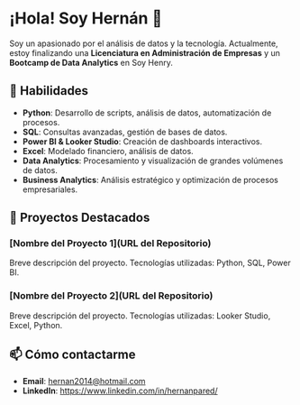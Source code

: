 # ¡Hola! Soy Hernán 👋

Soy un apasionado por el análisis de datos y la tecnología. Actualmente, estoy finalizando una **Licenciatura en Administración de Empresas** y un **Bootcamp de Data Analytics** en Soy Henry.

## 🚀 Habilidades
- **Python**: Desarrollo de scripts, análisis de datos, automatización de procesos.
- **SQL**: Consultas avanzadas, gestión de bases de datos.
- **Power BI & Looker Studio**: Creación de dashboards interactivos.
- **Excel**: Modelado financiero, análisis de datos.
- **Data Analytics**: Procesamiento y visualización de grandes volúmenes de datos.
- **Business Analytics**: Análisis estratégico y optimización de procesos empresariales.

## 🔧 Proyectos Destacados
### [Nombre del Proyecto 1](URL del Repositorio)
Breve descripción del proyecto. Tecnologías utilizadas: Python, SQL, Power BI.

### [Nombre del Proyecto 2](URL del Repositorio)
Breve descripción del proyecto. Tecnologías utilizadas: Looker Studio, Excel, Python.

## 📫 Cómo contactarme
- **Email**: hernan2014@hotmail.com
- **LinkedIn**: https://www.linkedin.com/in/hernanpared/ 
